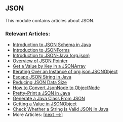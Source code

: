 ## JSON

This module contains articles about JSON.

### Relevant Articles:
- [Introduction to JSON Schema in Java](https://www.baeldung.com/introduction-to-json-schema-in-java)
- [Introduction to JSONForms](https://www.baeldung.com/introduction-to-jsonforms)
- [Introduction to JSON-Java (org.json)](https://www.baeldung.com/java-org-json)
- [Overview of JSON Pointer](https://www.baeldung.com/json-pointer)
- [Get a Value by Key in a JSONArray](https://www.baeldung.com/java-jsonarray-get-value-by-key)
- [Iterating Over an Instance of org.json.JSONObject](https://www.baeldung.com/jsonobject-iteration)
- [Escape JSON String in Java](https://www.baeldung.com/java-json-escaping)
- [Reducing JSON Data Size](https://www.baeldung.com/json-reduce-data-size)
- [How to Convert JsonNode to ObjectNode](https://www.baeldung.com/java-jackson-jsonnode-objectnode)
- [Pretty-Print a JSON in Java](https://www.baeldung.com/java-json-pretty-print)
- [Generate a Java Class From JSON](https://www.baeldung.com/java-generate-class-from-json)
- [Getting a Value in JSONObject](https://www.baeldung.com/java-jsonobject-get-value)
- [Check Whether a String Is Valid JSON in Java](https://www.baeldung.com/java-validate-json-string)
- More Articles: [[next -->]](../json-2)
